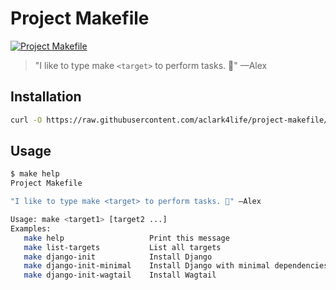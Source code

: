 # Project Makefile

[![Project Makefile](https://github.com/aclark4life/project-makefile/actions/workflows/project-makefile.yml/badge.svg)](https://github.com/aclark4life/project-makefile/actions/workflows/project-makefile.yml)

> "I like to type make `<target>` to perform tasks. 🤷" —Alex

## Installation

```bash
curl -O https://raw.githubusercontent.com/aclark4life/project-makefile/main/Makefile
```

## Usage

```bash
$ make help
Project Makefile

"I like to type make <target> to perform tasks. 🤷" —Alex

Usage: make <target1> [target2 ...]
Examples:
   make help                   Print this message
   make list-targets           List all targets
   make django-init            Install Django
   make django-init-minimal    Install Django with minimal dependencies
   make django-init-wagtail    Install Wagtail
```
